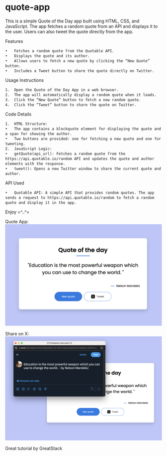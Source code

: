 # quote-app


This is a simple Quote of the Day app built using HTML, CSS, and JavaScript. The app fetches a random quote from an API and displays it to the user. Users can also tweet the quote directly from the app.

Features

	•	Fetches a random quote from the Quotable API.
	•	Displays the quote and its author.
	•	Allows users to fetch a new quote by clicking the “New Quote” button.
	•	Includes a Tweet button to share the quote directly on Twitter.

Usage Instructions

	1.	Open the Quote of the Day App in a web browser.
	2.	The app will automatically display a random quote when it loads.
	3.	Click the “New Quote” button to fetch a new random quote.
	4.	Click the “Tweet” button to share the quote on Twitter.

Code Details

	1.	HTML Structure:
	•	The app contains a blockquote element for displaying the quote and a span for showing the author.
	•	Two buttons are provided: one for fetching a new quote and one for tweeting.
	2.	JavaScript Logic:
	•	getQuote(api_url): Fetches a random quote from the https://api.quotable.io/random API and updates the quote and author elements with the response.
	•	tweet(): Opens a new Twitter window to share the current quote and author.

API Used

	•	Quotable API: A simple API that provides random quotes. The app sends a request to https://api.quotable.io/random to fetch a random quote and display it in the app.


Enjoy =^..^=

 Quote App:
![Example Image](/quote-app.png)

 Share on X:
![Example Image](/share-on-x.png)


Great tutorial by GreatStack